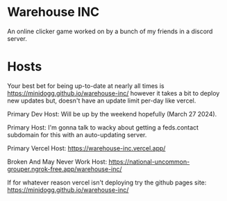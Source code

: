 # Warehouse INC

An online clicker game worked on by a bunch of my friends in a discord server.

# Hosts

Your best bet for being up-to-date at nearly all times is https://minidogg.github.io/warehouse-inc/ however it takes a bit to deploy new updates but, doesn't have an update limit per-day like vercel.

Primary Dev Host: Will be up by the weekend hopefully (March 27 2024).

Primary Host: I'm gonna talk to wacky about getting a feds.contact subdomain for this with an auto-updating server.

Primary Vercel Host: https://warehouse-inc.vercel.app/

Broken And May Never Work Host: https://national-uncommon-grouper.ngrok-free.app/warehouse-inc/

If for whatever reason vercel isn't deploying try the github pages site: https://minidogg.github.io/warehouse-inc/
